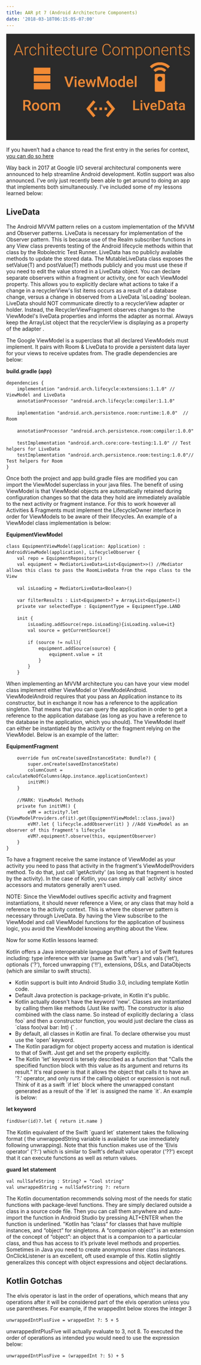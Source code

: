 ```yaml
---
title: AAR pt 7 (Android Architecture Components)
date: '2018-03-18T06:15:05-07:00'
---
```

![Model-View-ViewModel](/assets/images/mvvm.jpg)

If you haven’t had a chance to read the first entry in the series for context, <a href="/post/after-action-review-aar/">you can do so here</a>

Way back in 2017 at Google I/O several architectural components were announced to help streamline Android development.  Kotlin support was also announced.  I've only just recently been able to get around to doing an app that implements both simultaneously.  I've included some of my lessons learned below:

## LiveData

The Android MVVM pattern relies on a custom implementation of the MVVM and Observer patterns.  LiveData is necessary for implementation of the Observer pattern.  This is because use of the Realm subscriber functions in any View class prevents testing of the Android lifecycle methods within that class by the Robolectric Test Runner.  LiveData has no publicly available methods to update the stored data. The MutableLiveData class exposes the setValue(T) and postValue(T) methods publicly and you must use these if you need to edit the value stored in a LiveData object. You can declare separate observers within a fragment or activity, one for each ViewModel property. This allows you to explicitly declare what actions to take if a change in a recyclerView's list items occurs as a result of a database change, versus a change in observed from a LiveData 'isLoading' boolean.  LiveData should NOT communicate directly to a recyclerView adapter or holder. Instead, the RecyclerViewFragment observes changes to the ViewModel's liveData properties and informs the adapter as normal. Always keep the ArrayList object that the recyclerView is displaying as a property of the adapter
.

The Google ViewModel is a superclass that all declared ViewModels must implement. It pairs with Room & LiveData to provide a persistent data layer for your views to receive updates from.  The gradle dependencies are below:

**build.gradle (app)**

```
dependencies {
    implementation "android.arch.lifecycle:extensions:1.1.0" // ViewModel and LiveData
    annotationProcessor "android.arch.lifecycle:compiler:1.1.0"

    implementation "android.arch.persistence.room:runtime:1.0.0"  // Room

    annotationProcessor "android.arch.persistence.room:compiler:1.0.0"

    testImplementation "android.arch.core:core-testing:1.1.0" // Test helpers for LiveData
    testImplementation "android.arch.persistence.room:testing:1.0.0"// Test helpers for Room
}
```

Once both the project and app build.gradle files are modified you can import the ViewModel superclass in your java files.  The benefit of using ViewModel is that ViewModel objects are automatically retained during configuration changes so that the data they hold are immediately available to the next activity or fragment instance.  For this to work however all Activities & Fragments must implement the LifecycleOwner interface in order for ViewModels to be aware of their lifecycles. An example of a ViewModel class implementation is below:

**EquipmentViewModel**

```
class EquipmentViewModel(application: Application) : AndroidViewModel(application), LifecycleObserver {
    val repo = EquipmentRepository()
    val equipment = MediatorLiveData<List<Equipment>>() //Mediator allows this class to pass the RoomLiveData from the repo class to the View

    val isLoading = MediatorLiveData<Boolean>()

    var filterResults : List<Equipment>? = ArrayList<Equipment>()
    private var selectedType : EquipmentType = EquipmentType.LAND

    init {
        isLoading.addSource(repo.isLoading){isLoading.value=it}
        val source = getCurrentSource()

        if (source != null){
            equipment.addSource(source) {
                equipment.value = it
            }
        }
    }
```

When implementing an MVVM architecture you can have your view model class implement either ViewModel or ViewModelAndroid. ViewModelAndroid requires that you pass an Application instance to its constructor, but in exchange it now has a reference to the application singleton. That means that you can query the application in order to get a reference to the application database (as long as you have a reference to the database in the application, which you should). The ViewModel itself can either be instantiated by the activity or the fragment relying on the ViewModel.  Below is an example of the latter:

**EquipmentFragment**

```
    override fun onCreate(savedInstanceState: Bundle?) {
        super.onCreate(savedInstanceState)
        columnCount = calculateNoOfColumns(App.instance.applicationContext)
        initVM()
    }

    //MARK: ViewModel Methods
    private fun initVM() {
        eVM = activity?.let {ViewModelProviders.of(it).get(EquipmentViewModel::class.java)}
        eVM?.let { lifecycle.addObserver(it) } //Add ViewModel as an observer of this fragment's lifecycle
        eVM?.equipment?.observe(this, equipmentObserver)
    }
}
```

To have a fragment receive the same instance of ViewModel as your activity you need to pass that activity in the fragment's ViewModelProviders method. To do that, just call 'getActivity' (as long as that fragment is hosted by the activity).  In the case of Kotlin, you can simply call \`activity\` since accessors and mutators generally aren't used.

NOTE: Since the ViewModel outlives specific activity and fragment instantiations, it should never reference a View, or any class that may hold a reference to the activity context.  This is where the observer pattern is necessary through LiveData.  By having the View subscribe to the ViewModel and call ViewModel functions for the application of business logic, you avoid the ViewModel knowing anything about the View.

Now for some Kotlin lessons learned: 

Kotlin offers a Java interoperable language that offers a lot of Swift features including: type inference with var (same as Swift 'var') and vals ('let'), optionals ('?'), forced unwrapping ('!!'), extensions, DSLs, and DataObjects (which are similar to swift structs).

* Kotlin support is built into Android Studio 3.0, including template Kotlin code.
* Default Java protection is package-private, in Kotlin it's public.
* Kotlin actually doesn't have the keyword 'new'. Classes are instantiated by calling them like methods (Just like swift). The constructor is also combined with the class name. So instead of explicitly declaring a \`class foo\` and then a constructor function, you would just declare the class as \`class foo(val bar: Int) {\` . 
* By default, all classes in Kotlin are final. To declare otherwise you must use the 'open' keyword.
* The Kotlin paradigm for object property access and mutation is identical to that of Swift.  Just get and set the property explicitly.
* The Kotlin 'let' keyword is tersely described as a function that "Calls the specified function block with this value as its argument and returns its result." It's real power is that it allows the object that calls it to have an '?.' operator, and only runs if the calling object or expression is not null. Think of it as a swift \`if let\` block where the unwrapped constant generated as a result of the \`if let\` is assigned the name \`it\`. An example is below:

**let keyword**

`findUser(id)?.let {
 return it.name
 }`

The Kotlin equivalent of the Swift \`guard let\` statement takes the following format ( the unwrappedString variable is available for use immediately following unwrapping).  Note that this function makes use of the 'Elvis operator' ('?:') which is similar to Swift's default value operator ('??') except that it can execute functions as well as return values.

**guard let statement**

```
val nullSafeString : String? = "Cool string"
val unwrappedString = nullSafeString ?: return
```

The Kotlin documentation recommends solving most of the needs for static functions with package-level functions. They are simply declared outside a class in a source code file. Then you can call them anywhere and auto-import the function in Android Studio by pressing ALT+ENTER when the function is underlined.
 "Kotlin has “class” for classes that have multiple instances, and “object” for singletons.
 A “companion object” is an extension of the concept of “object”: an object that is a companion to a particular class, and thus has access to it’s private level methods and properties.
 Sometimes in Java you need to create anonymous inner class instances.  OnClickListener is an excellent, oft used example of this. Kotlin slightly generalizes this concept with object expressions and object declarations.  

## Kotlin Gotchas

The elvis operator is last in the order of operations, which means that any operations after it will be considered part of the elvis operation unless you use parentheses.  For example, if the wrappedInt below stores the integer 3 

```
unwrappedIntPlusFive = wrappedInt ?: 5 + 5
```

unwrappedIntPlusFive will actually evaluate to 3, not 8.  To executed the order of operations as intended you would need to use the expression below:

```
unwrappedIntPlusFive = (wrappedInt ?: 5) + 5
```
